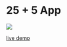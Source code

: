 # 25 + 5 App

<img src='https://www.thembdev.com/static/media/mbdev-clock.8edcee8421e34e7e8771.webp' />

[live demo]('https://mbdev-clock.netlify.app/')
